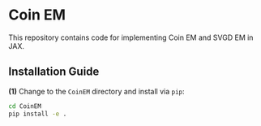 # Coin EM 

This repository contains code for implementing Coin EM and SVGD EM in JAX.

## Installation Guide

**(1)**  Change to the `CoinEM` directory and install via `pip`:
```bash
cd CoinEM
pip install -e .
```